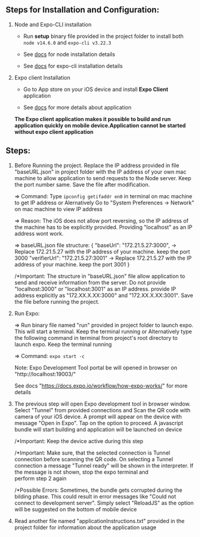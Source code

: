 ## Steps for Installation and Configuration:

1. Node and Expo-CLI installation
   -  Run **setup** binary file provided in the project folder to install both `node v14.6.0` and `expo-cli v3.22.3`

   - See [docs](https://nodejs.org/en/download/package-manager/#macos) for node installation details
   - See [docs](https://docs.expo.io/workflow/expo-cli/) for expo-cli installation details

2. Expo client Installation
   - Go to App store on your iOS device and install **Expo Client** application
   
   - See [docs](https://apps.apple.com/us/app/expo-client/id982107779) for more details about application
   
   **The Expo client application makes it possible to build and run application quickly on mobile device.Application cannot be started without expo client application**
  
  
## Steps:

1. Before Running the project. Replace the IP address provided in file "baseURL.json" in project folder with the IP address of 
      your own mac machine to allow application to send requests to the Node server. Keep the port number same. Save the file after
      modification.
   
   => Command: Type `ipconfig getifaddr en0` in terminal on mac machine to get IP address
               or
               Alernatively Go to "System Preferences -> Network" on mac machine to view IP address


   => Reason: The iOS does not allow port reversing, so the IP address of the machine has to be explicitly provided.
      Providing "localhost" as an IP address wont work.

   => baseURL.json file structure:
      {
         "baseUrl": "172.21.5.27:3000",    -> Replace 172.21.5.27 with the IP address of your machine. keep the port 3000
         "verifierUrl": "172.21.5.27:3001" -> Replace 172.21.5.27 with the IP address of your machine. keep the port 3001
      }

   /*Important: The structure in "baseURL.json" file allow application to send and receive information from the server. Do not 
                provide "localhost:3000" or "localhost:3001" as an IP address. provide IP address explicitly as "172.XX.X.XX:3000"
                and "172.XX.X.XX:3001". Save the file before running the project.


2. Run Expo:

   => Run binary file named "run" provided in project folder to launch expo. This will start a terminal. Keep the terminal running
   or
   Alternatively type the following command in terminal from project's root directory to launch expo. Keep the terminal running

    => Command: `expo start -c`

   Note: Expo Development Tool portal be will opened in browser on "http://localhost:19003/"

   See docs "https://docs.expo.io/workflow/how-expo-works/" for more details


3. The previous step will open Expo development tool in browser window. Select "Tunnel" from provided connections and Scan the
      QR code with camera of your iOS device. A prompt will appear on the device with message "Open in Expo". Tap on the option 
      to proceed. A javascript bundle will start building and application will be launched on device

    /*Important: Keep the device active during this step

    /*Important: Make sure, that the selected connection is Tunnel connection before scanning the QR code. On selecting a Tunnel
    connection a message "Tunnel ready" will be shown in the interpreter. If the message is not shown, stop the expo terminal and  
    perform step 2 again

    /*Possible Errors: Sometimes, the bundle gets corrupted during the bilding phase. This could result in error messages like
      "Could not connect to development server". Simply select "ReloadJS" as the option will be suggested on the bottom of mobile 
      device


4. Read another file named "applicationInstructions.txt" provided in the project folder for information about the application
      usage
